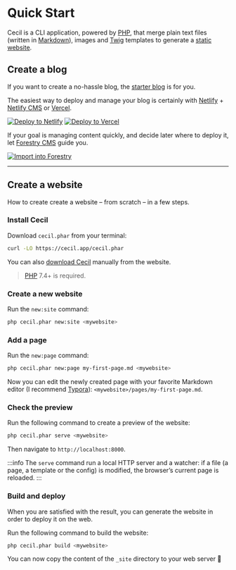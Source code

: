 <!--
description: "Create a new site and preview it locally."
date: 2020-12-19
updated: 2022-03-02
menu: home
-->

# Quick Start

Cecil is a CLI application, powered by [PHP](https://www.php.net), that merge plain text files (written in [Markdown](https://daringfireball.net/projects/markdown/)), images and [Twig](https://twig.symfony.com/) templates to generate a [static website](https://en.wikipedia.org/wiki/Static_web_page).

## Create a blog

If you want to create a no-hassle blog, the [starter blog](https://github.com/Cecilapp/the-butler#readme) is for you.

The easiest way to deploy and manage your blog is certainly with [Netlify](https://www.netlify.com) + [Netlify CMS](https://www.netlifycms.org) or [Vercel](https://vercel.com).

[![Deploy to Netlify](https://www.netlify.com/img/deploy/button.svg "Deploy to Netlify")](https://cecil.app/hosting/netlify/deploy/) [![Deploy to Vercel](https://vercel.com/button/default.svg "Deploy to Vercel")](https://cecil.app/hosting/vercel/deploy/)

If your goal is managing content quickly, and decide later where to deploy it, let [Forestry CMS](https://forestry.io) guide you.

[![Import into Forestry](https://assets.forestry.io/import-to-forestryK.svg)](https://cecil.app/cms/forestry/import/ "Import into Forestry")

----

## Create a website

How to create create a website – from scratch – in a few steps.

### Install Cecil

Download `cecil.phar` from your terminal:

```bash
curl -LO https://cecil.app/cecil.phar
```

You can also [download Cecil](https://cecil.app/download/) manually from the website.

> [PHP](https://php.net/manual/en/install.php) 7.4+ is required.

### Create a new website

Run the `new:site` command:

```bash
php cecil.phar new:site <mywebsite>
```

### Add a page

Run the `new:page` command:

```bash
php cecil.phar new:page my-first-page.md <mywebsite>
```

Now you can edit the newly created page with your favorite Markdown editor (I recommend [Typora](https://www.typora.io)): `<mywebsite>/pages/my-first-page.md`.

### Check the preview

Run the following command to create a preview of the website:

```bash
php cecil.phar serve <mywebsite>
```

Then navigate to `http://localhost:8000`.

:::info
The `serve` command run a local HTTP server and a watcher: if a file (a page, a template or the config) is modified, the browser’s current page is reloaded.
:::

### Build and deploy

When you are satisfied with the result, you can generate the website in order to deploy it on the web.

Run the following command to build the website:

```bash
php cecil.phar build <mywebsite>
```

You can now copy the content of the `_site` directory to your web server 🎉
